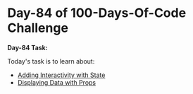 <h1>
Day-84 of 100-Days-Of-Code Challenge
</h1>

**Day-84 Task:**

Today's task is to learn about:

- [Adding Interactivity with State](https://nextjs.org/learn/react-foundations/updating-state)
- [Displaying Data with Props](https://nextjs.org/learn/react-foundations/from-react-to-nextjs)